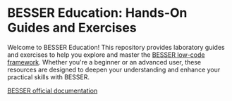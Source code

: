 # BESSER Education: Hands-On Guides and Exercises

Welcome to BESSER Education!
This repository provides laboratory guides and exercises to help you explore and master the [BESSER low-code framework](https://github.com/BESSER-PEARL/BESSER.git). Whether you're a beginner or an advanced user, these resources are designed to deepen your understanding and enhance your practical skills with BESSER.

[BESSER official documentation](https://besser.readthedocs.io/en/latest/)